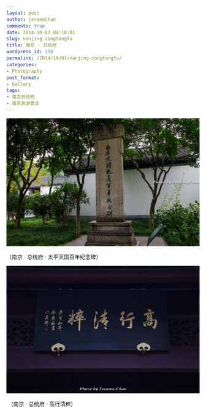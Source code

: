 ```yaml
---
layout: post
author: jeromechan
comments: true
date: 2014-10-07 08:16:01
slug: nanjing-zongtongfu
title: 南京 · 总统府
wordpress_id: 158
permalink: /2014/10/07/nanjing-zongtongfu/
categories:
- Photography
post_format:
- Gallery
tags:
- 南京总统府
- 南京旅游景点
---
```


[![南京总统府](/images/2014-10-07-nanjing-zongtongfu/DSC_0858-1024x678.jpg)
](/images/2014-10-07-nanjing-zongtongfu/DSC_0858.jpg)


（南京 · 总统府 · 太平天国百年纪念碑）


[![南京总统府](/images/2014-10-07-nanjing-zongtongfu/DSC_0853-1024x678.jpg)](/images/2014-10-07-nanjing-zongtongfu/DSC_0858.jpg)


 （南京 · 总统府 · 高行清粹）

